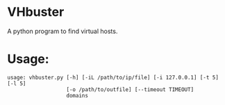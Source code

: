 # VHbuster
A python program to find virtual hosts.

# Usage:
```
usage: vhbuster.py [-h] [-iL /path/to/ip/file] [-i 127.0.0.1] [-t 5] [-l 5]
                   [-o /path/to/outfile] [--timeout TIMEOUT]
                   domains
```
